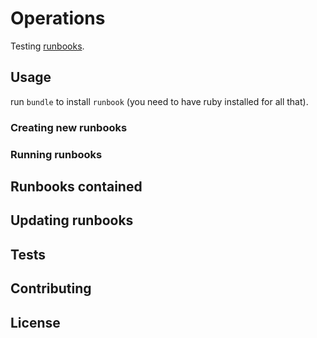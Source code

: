 # Operations

Testing [runbooks](https://github.com/braintree/runbook).

## Usage

run `bundle` to install `runbook` (you need to have ruby installed for all that).

### Creating new runbooks

### Running runbooks

## Runbooks contained

## Updating runbooks

## Tests

## Contributing

## License
